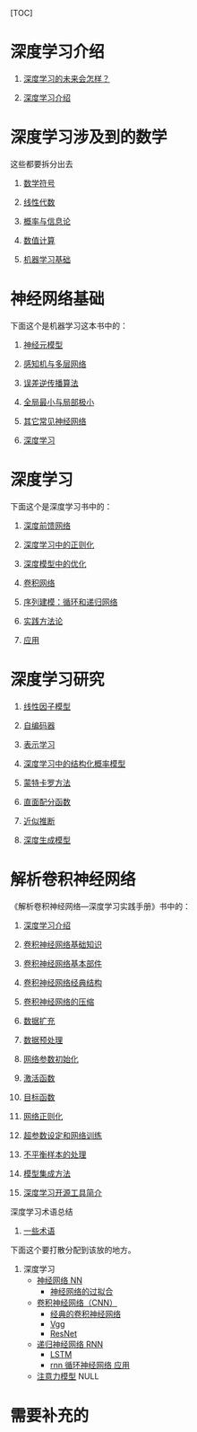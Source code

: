 [TOC]

# 深度学习介绍

1. [深度学习的未来会怎样？](http://106.15.37.116/2018/04/28/dl-future/)

2. [深度学习介绍](http://106.15.37.116/2018/05/27/dl-%e6%b7%b1%e5%ba%a6%e5%ad%a6%e4%b9%a0%e4%bb%8b%e7%bb%8d/)

# 深度学习涉及到的数学

这些都要拆分出去



1. [数学符号](http://106.15.37.116/2018/05/27/dl-%e6%95%b0%e5%ad%a6%e7%ac%a6%e5%8f%b7/)

2. [线性代数](http://106.15.37.116/2018/05/27/dl-%e7%ba%bf%e6%80%a7%e4%bb%a3%e6%95%b0/)

3. [概率与信息论](http://106.15.37.116/2018/05/27/dl-%e6%a6%82%e7%8e%87%e4%b8%8e%e4%bf%a1%e6%81%af%e8%ae%ba/)

4. [数值计算](http://106.15.37.116/2018/05/27/dl-%e6%95%b0%e5%80%bc%e8%ae%a1%e7%ae%97/)

5. [机器学习基础](http://106.15.37.116/2018/05/27/dl-%e6%9c%ba%e5%99%a8%e5%ad%a6%e4%b9%a0%e5%9f%ba%e7%a1%80/)



# 神经网络基础

下面这个是机器学习这本书中的：



1. [神经元模型](http://106.15.37.116/2018/05/24/ml-%e7%a5%9e%e7%bb%8f%e7%bd%91%e7%bb%9c-%e7%a5%9e%e7%bb%8f%e5%85%83%e6%a8%a1%e5%9e%8b/)

2. [感知机与多层网络](http://106.15.37.116/2018/05/24/dl-%e7%a5%9e%e7%bb%8f%e7%bd%91%e7%bb%9c-%e6%84%9f%e7%9f%a5%e6%9c%ba%e4%b8%8e%e5%a4%9a%e5%b1%82%e7%bd%91%e7%bb%9c/)

3. [误差逆传播算法](http://106.15.37.116/2018/05/24/dl-%e7%a5%9e%e7%bb%8f%e7%bd%91%e7%bb%9c-%e8%af%af%e5%b7%ae%e9%80%86%e4%bc%a0%e6%92%ad%e7%ae%97%e6%b3%95/)

4. [全局最小与局部极小](http://106.15.37.116/knowledge-tree/ml-index/)

5. [其它常见神经网络](http://106.15.37.116/2018/05/24/dl-%e5%85%b6%e5%ae%83%e5%b8%b8%e8%a7%81%e7%a5%9e%e7%bb%8f%e7%bd%91%e7%bb%9c/)

6. [深度学习](http://106.15.37.116/2018/05/24/dl-%e6%b7%b1%e5%ba%a6%e5%ad%a6%e4%b9%a0/)



# 深度学习

下面这个是深度学习书中的：



1. [深度前馈网络](http://106.15.37.116/2018/05/27/dl-%e6%b7%b1%e5%ba%a6%e5%89%8d%e9%a6%88%e7%bd%91%e7%bb%9c/)

2. [深度学习中的正则化](http://106.15.37.116/2018/05/27/dl-%e6%b7%b1%e5%ba%a6%e5%ad%a6%e4%b9%a0%e4%b8%ad%e7%9a%84%e6%ad%a3%e5%88%99%e5%8c%96/)

3. [深度模型中的优化](http://106.15.37.116/2018/05/27/dl-%e6%b7%b1%e5%ba%a6%e6%a8%a1%e5%9e%8b%e4%b8%ad%e7%9a%84%e4%bc%98%e5%8c%96/)

4. [卷积网络](http://106.15.37.116/2018/05/27/dl-%e5%8d%b7%e7%a7%af%e7%bd%91%e7%bb%9c/)

5. [序列建模：循环和递归网络](http://106.15.37.116/2018/05/27/dl-%e5%ba%8f%e5%88%97%e5%bb%ba%e6%a8%a1%ef%bc%9a%e5%be%aa%e7%8e%af%e5%92%8c%e9%80%92%e5%bd%92%e7%bd%91%e7%bb%9c/)

6. [实践方法论](http://106.15.37.116/2018/05/27/dl-%e5%ae%9e%e8%b7%b5%e6%96%b9%e6%b3%95%e8%ae%ba/)

7. [应用](http://106.15.37.116/2018/05/27/dl-%e5%ba%94%e7%94%a8/)



# 深度学习研究

1. [线性因子模型](http://106.15.37.116/2018/05/27/dl-%e7%ba%bf%e6%80%a7%e5%9b%a0%e5%ad%90%e6%a8%a1%e5%9e%8b/)

2. [自编码器](http://106.15.37.116/2018/05/27/dl-%e8%87%aa%e7%bc%96%e7%a0%81%e5%99%a8/)

3. [表示学习](http://106.15.37.116/2018/05/27/dl-%e8%a1%a8%e7%a4%ba%e5%ad%a6%e4%b9%a0/)

4. [深度学习中的结构化概率模型](http://106.15.37.116/2018/05/27/dl-%e6%b7%b1%e5%ba%a6%e5%ad%a6%e4%b9%a0%e4%b8%ad%e7%9a%84%e7%bb%93%e6%9e%84%e5%8c%96%e6%a6%82%e7%8e%87%e6%a8%a1%e5%9e%8b/)

5. [蒙特卡罗方法](http://106.15.37.116/2018/05/27/dl-%e8%92%99%e7%89%b9%e5%8d%a1%e7%bd%97%e6%96%b9%e6%b3%95/)

6. [直面配分函数](http://106.15.37.116/2018/05/27/dl-%e7%9b%b4%e9%9d%a2%e9%85%8d%e5%88%86%e5%87%bd%e6%95%b0/)

7. [近似推断](http://106.15.37.116/2018/05/27/dl-%e8%bf%91%e4%bc%bc%e6%8e%a8%e6%96%ad/)

8. [深度生成模型](http://106.15.37.116/2018/05/27/dl-%e6%b7%b1%e5%ba%a6%e7%94%9f%e6%88%90%e6%a8%a1%e5%9e%8b/)



# 解析卷积神经网络

《解析卷积神经网络—深度学习实践手册》书中的：

1. [深度学习介绍](http://106.15.37.116/2018/05/27/dl-%e6%b7%b1%e5%ba%a6%e5%ad%a6%e4%b9%a0%e4%bb%8b%e7%bb%8d-2/)

2. [卷积神经网络基础知识](http://106.15.37.116/2018/05/27/dl-%e5%8d%b7%e7%a7%af%e7%a5%9e%e7%bb%8f%e7%bd%91%e7%bb%9c%e5%9f%ba%e7%a1%80/)

3. [卷积神经网络基本部件](http://106.15.37.116/2018/05/27/dl-%e5%8d%b7%e7%a7%af%e7%a5%9e%e7%bb%8f%e7%bd%91%e7%bb%9c%e5%9f%ba%e6%9c%ac%e9%83%a8%e4%bb%b6/)

4. [卷积神经网络经典结构](http://106.15.37.116/2018/05/27/dl-%e5%8d%b7%e7%a7%af%e7%a5%9e%e7%bb%8f%e7%bd%91%e7%bb%9c%e7%bb%8f%e5%85%b8%e7%bb%93%e6%9e%84/)

5. [卷积神经网络的压缩](http://106.15.37.116/2018/05/27/dl-%e5%8d%b7%e7%a7%af%e7%a5%9e%e7%bb%8f%e7%bd%91%e7%bb%9c%e7%9a%84%e5%8e%8b%e7%bc%a9/)

6. [数据扩充](http://106.15.37.116/2018/05/27/dl-%e6%95%b0%e6%8d%ae%e6%89%a9%e5%85%85/)

7. [数据预处理](http://106.15.37.116/2018/05/27/dl-%e6%95%b0%e6%8d%ae%e9%a2%84%e5%a4%84%e7%90%86/)

8. [网络参数初始化](http://106.15.37.116/2018/05/27/dl-%e7%bd%91%e7%bb%9c%e5%8f%82%e6%95%b0%e5%88%9d%e5%a7%8b%e5%8c%96/)

9. [激活函数](http://106.15.37.116/2018/05/27/dl-%e6%bf%80%e6%b4%bb%e5%87%bd%e6%95%b0/)

10. [目标函数](http://106.15.37.116/2018/05/27/dl-%e7%9b%ae%e6%a0%87%e5%87%bd%e6%95%b0/)

11. [网络正则化](http://106.15.37.116/2018/05/27/dl-%e7%bd%91%e7%bb%9c%e6%ad%a3%e5%88%99%e5%8c%96/)

12. [超参数设定和网络训练](http://106.15.37.116/2018/05/27/dl-%e8%b6%85%e5%8f%82%e6%95%b0%e8%ae%be%e5%ae%9a%e4%b8%8e%e7%bd%91%e7%bb%9c%e8%ae%ad%e7%bb%83/)

13. [不平衡样本的处理](http://106.15.37.116/2018/05/27/dl-%e4%b8%8d%e5%b9%b3%e8%a1%a1%e6%a0%b7%e6%9c%ac%e7%9a%84%e5%a4%84%e7%90%86/)

14. [模型集成方法](http://106.15.37.116/2018/05/27/dl-%e6%a8%a1%e5%9e%8b%e9%9b%86%e6%88%90%e6%96%b9%e6%b3%95/)

15. [深度学习开源工具简介](http://106.15.37.116/2018/05/27/dl-%e6%b7%b1%e5%ba%a6%e5%ad%a6%e4%b9%a0%e5%bc%80%e6%ba%90%e5%b7%a5%e5%85%b7%e7%ae%80%e4%bb%8b/)



深度学习术语总结

1. [一些术语](http://106.15.37.116/2018/05/27/dl-%e4%b8%80%e4%ba%9b%e6%9c%af%e8%af%ad/)

下面这个要打散分配到该放的地方。

1. 深度学习
    * [神经网络 NN](http://106.15.37.116/2018/04/01/neural-network/)
      * [神经网络的过拟合](http://106.15.37.116/2018/04/02/neural-network-overfitting/)
    * [卷积神经网络（CNN）](http://106.15.37.116/2018/04/02/conv-neural-network/)
      * [经典的卷积神经网络](http://106.15.37.116/2018/04/25/classic-cnn/)
      * [Vgg](http://106.15.37.116/2018/04/28/vgg/)
      * [ResNet](http://106.15.37.116/2018/04/27/resnet/)
    * [递归神经网络 RNN](http://106.15.37.116/2018/04/03/rnn/)
      * [LSTM](http://106.15.37.116/2018/04/03/lstm/)
      * [rnn 循环神经网络 应用](http://106.15.37.116/2018/04/03/rnn-applicance/)
    * [注意力模型](http://106.15.37.116/2018/04/28/attention-model/) NULL







# 需要补充的



